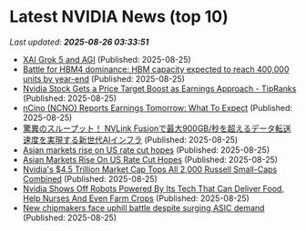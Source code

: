 # Latest NVIDIA News (top 10)
_Last updated: **2025-08-26 03:33:51**_

- [XAI Grok 5 and AGI](https://www.nextbigfuture.com/2025/08/xai-grok-5-and-agi.html) (Published: 2025-08-25)
- [Battle for HBM4 dominance: HBM capacity expected to reach 400,000 units by year-end](https://www.digitimes.com/news/a20250825PD208/hbm-hbm4-capacity-bandwidth-production.html) (Published: 2025-08-25)
- [Nvidia Stock Gets a Price Target Boost as Earnings Approach - TipRanks](https://slashdot.org/firehose.pl?op=view&amp;id=178852372) (Published: 2025-08-25)
- [nCino (NCNO) Reports Earnings Tomorrow: What To Expect](https://finance.yahoo.com/news/ncino-ncno-reports-earnings-tomorrow-030142626.html) (Published: 2025-08-25)
- [驚異のスループット！ NVLink Fusionで最大900GB/秒を超えるデータ転送速度を実現する新世代AIインフラ](https://weekly.ascii.jp/elem/000/004/314/4314656/) (Published: 2025-08-25)
- [Asian markets rise on US rate cut hopes](https://www.digitaljournal.com/world/asian-markets-rise-on-us-rate-cut-hopes/article) (Published: 2025-08-25)
- [Asian Markets Rise On US Rate Cut Hopes](https://www.ibtimes.com/asian-markets-rise-us-rate-cut-hopes-3781589) (Published: 2025-08-25)
- [Nvidia's $4.5 Trillion Market Cap Tops All 2,000 Russell Small-Caps Combined](https://freerepublic.com/focus/f-chat/4336556/posts) (Published: 2025-08-25)
- [Nvidia Shows Off Robots Powered By Its Tech That Can Deliver Food, Help Nurses And Even Farm Crops](https://biztoc.com/x/94be1a1b78369634) (Published: 2025-08-25)
- [New chipmakers face uphill battle despite surging ASIC demand](https://www.digitimes.com/news/a20250825PD215/asic-nvidia-demand-market-chipmakers.html) (Published: 2025-08-25)
